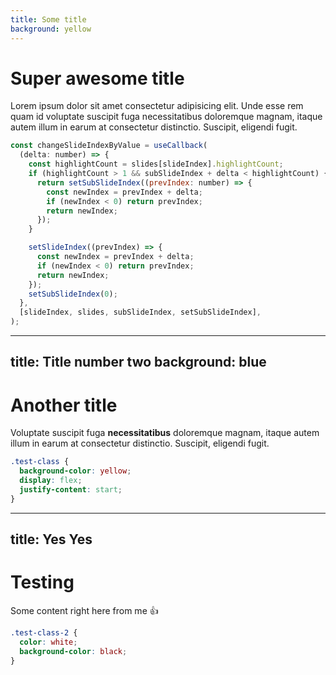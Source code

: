 ```yaml
---
title: Some title
background: yellow
---
```


# Super awesome title

Lorem ipsum dolor sit amet consectetur adipisicing elit. Unde esse rem quam id
voluptate suscipit fuga necessitatibus doloremque magnam, itaque autem illum in
earum at consectetur distinctio. Suscipit, eligendi fugit.

```js 3-4|6|12-16
const changeSlideIndexByValue = useCallback(
  (delta: number) => {
    const highlightCount = slides[slideIndex].highlightCount;
    if (highlightCount > 1 && subSlideIndex + delta < highlightCount) {
      return setSubSlideIndex((prevIndex: number) => {
        const newIndex = prevIndex + delta;
        if (newIndex < 0) return prevIndex;
        return newIndex;
      });
    }

    setSlideIndex((prevIndex) => {
      const newIndex = prevIndex + delta;
      if (newIndex < 0) return prevIndex;
      return newIndex;
    });
    setSubSlideIndex(0);
  },
  [slideIndex, slides, subSlideIndex, setSubSlideIndex],
);
```

---
title: Title number two
background: blue
---

# Another title

Voluptate suscipit fuga **necessitatibus** doloremque magnam, itaque autem illum in
earum at consectetur distinctio. Suscipit, eligendi fugit.

```css 2-4
.test-class {
  background-color: yellow;
  display: flex;
  justify-content: start;
}
```

---
title: Yes Yes
---

# Testing

Some content right here from me :+1:

```css
.test-class-2 {
  color: white;
  background-color: black;
}
```
